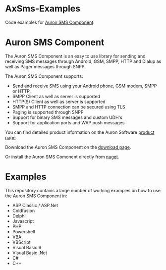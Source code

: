 # AxSms-Examples
Code examples for [Auron SMS Component](https://www.auronsoftware.com/products/sms-component/).

# Auron SMS Component
The Auron SMS Component is an easy to use library for sending and receiving SMS messages through Android, GSM, SMPP, HTTP and Dialup as well as Pager messages through SNPP.

The Auron SMS Component supports:
 * Send and receive SMS using your Android phone, GSM modem, SMPP or HTTP.
 * SMPP Client as well as server is supported
 * HTTP(S) Client as well as server is supported
 * SMPP and HTTP connection can be secured using TLS
 * Paging is supported through SNPP
 * Support for binary SMS messages and custom UDH's
 * Support for application ports and WAP push messages

You can find detailed product information on the Auron Software [product page](https://www.auronsoftware.com/products/sms-component/).

Download the Auron SMS Component on the [download page](https://www.auronsoftware.com/download/).

Or install the Auron SMS Comonent directly from [nuget](https://www.nuget.org/packages/AxSms). 

# Examples

This repository contains a large number of working examples on how to use the Auron SMS Component in:
 * ASP Classic / ASP.Net
 * Coldfusion
 * Delphi
 * Javascript
 * PHP
 * Powershell
 * VBA
 * VBScript
 * Visual Basic 6
 * Visual Basic .Net
 * C#
* C++
